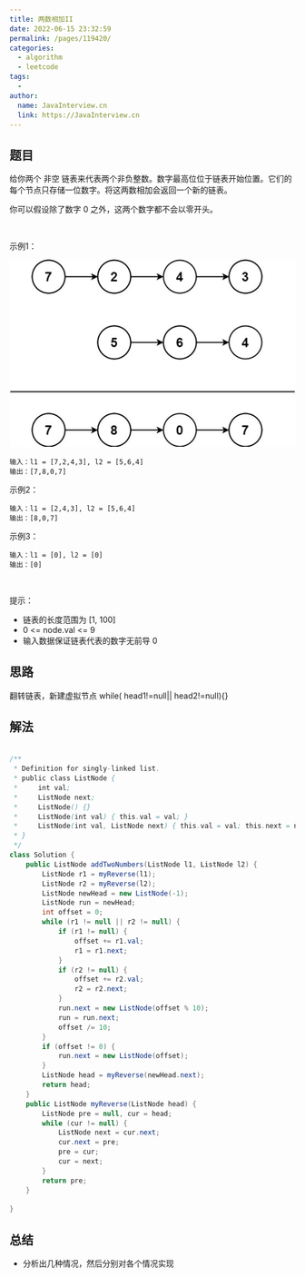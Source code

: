 ```yaml
---
title: 两数相加II
date: 2022-06-15 23:32:59
permalink: /pages/119420/
categories:
  - algorithm
  - leetcode
tags:
  - 
author: 
  name: JavaInterview.cn
  link: https://JavaInterview.cn
---
```



## 题目
给你两个 非空 链表来代表两个非负整数。数字最高位位于链表开始位置。它们的每个节点只存储一位数字。将这两数相加会返回一个新的链表。

你可以假设除了数字 0 之外，这两个数字都不会以零开头。

 

示例1：

![](../../../media/pictures/leetcode/1626420025-fZfzMX-image.png)

    输入：l1 = [7,2,4,3], l2 = [5,6,4]
    输出：[7,8,0,7]
示例2：

    输入：l1 = [2,4,3], l2 = [5,6,4]
    输出：[8,0,7]
示例3：

    输入：l1 = [0], l2 = [0]
    输出：[0]
 

提示：

- 链表的长度范围为 [1, 100]
- 0 <= node.val <= 9
- 输入数据保证链表代表的数字无前导 0



## 思路

翻转链表，新建虚拟节点 while( head1!=null|| head2!=null){}

## 解法
```java

/**
 * Definition for singly-linked list.
 * public class ListNode {
 *     int val;
 *     ListNode next;
 *     ListNode() {}
 *     ListNode(int val) { this.val = val; }
 *     ListNode(int val, ListNode next) { this.val = val; this.next = next; }
 * }
 */
class Solution {
    public ListNode addTwoNumbers(ListNode l1, ListNode l2) {
        ListNode r1 = myReverse(l1);
        ListNode r2 = myReverse(l2);
        ListNode newHead = new ListNode(-1);
        ListNode run = newHead;
        int offset = 0;
        while (r1 != null || r2 != null) {
            if (r1 != null) {
                offset += r1.val;
                r1 = r1.next;
            }
            if (r2 != null) {
                offset += r2.val;
                r2 = r2.next;
            }
            run.next = new ListNode(offset % 10);
            run = run.next;
            offset /= 10;
        }
        if (offset != 0) {
            run.next = new ListNode(offset);
        }
        ListNode head = myReverse(newHead.next);
        return head;
    }
    public ListNode myReverse(ListNode head) {
        ListNode pre = null, cur = head;
        while (cur != null) {
            ListNode next = cur.next;
            cur.next = pre;
            pre = cur;
            cur = next;
        }
        return pre;
    }
    
}

```

## 总结

- 分析出几种情况，然后分别对各个情况实现 
